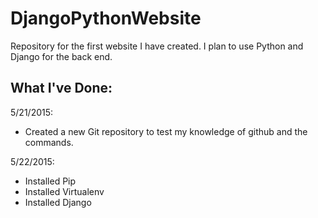 # DjangoPythonWebsite
Repository for the first website I have created. I plan to use Python and Django for the back end.

What I've Done:
----------------------------
5/21/2015:
- Created a new Git repository to test my knowledge of github and the commands.

5/22/2015:
- Installed Pip
- Installed Virtualenv
- Installed Django
